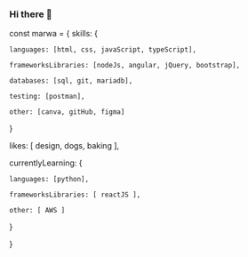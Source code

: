 ### Hi there 👋

const marwa = {
  skills: {
  
    languages: [html, css, javaScript, typeScript],
    
    frameworksLibraries: [nodeJs, angular, jQuery, bootstrap],
    
    databases: [sql, git, mariadb],

    testing: [postman],

    other: [canva, gitHub, figma]
  }

likes: [ design, dogs, baking ],

currentlyLearning: {

    languages: [python],

    frameworksLibraries: [ reactJS ],

    other: [ AWS ]
  }  

}

<!--
**marwaelkelani/marwaelkelani** is a ✨ _special_ ✨ repository because its `README.md` (this file) appears on your GitHub profile.

Here are some ideas to get you started:

- 🔭 I’m currently working on ...
- 🌱 I’m currently learning ...
- 👯 I’m looking to collaborate on ...
- 🤔 I’m looking for help with ...
- 💬 Ask me about ...
- 📫 How to reach me: ...
- 😄 Pronouns: ...
- ⚡ Fun fact: ...
-->
